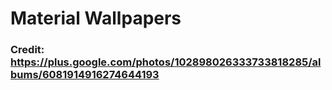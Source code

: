 # Material Wallpapers

### Credit: https://plus.google.com/photos/102898026333733818285/albums/6081914916274644193
